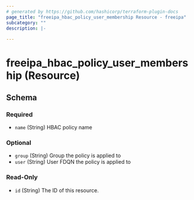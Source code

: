 ```yaml
---
# generated by https://github.com/hashicorp/terraform-plugin-docs
page_title: "freeipa_hbac_policy_user_membership Resource - freeipa"
subcategory: ""
description: |-
  
---
```


# freeipa_hbac_policy_user_membership (Resource)





<!-- schema generated by tfplugindocs -->
## Schema

### Required

- `name` (String) HBAC policy name

### Optional

- `group` (String) Group the policy is applied to
- `user` (String) User FDQN the policy is applied to

### Read-Only

- `id` (String) The ID of this resource.
